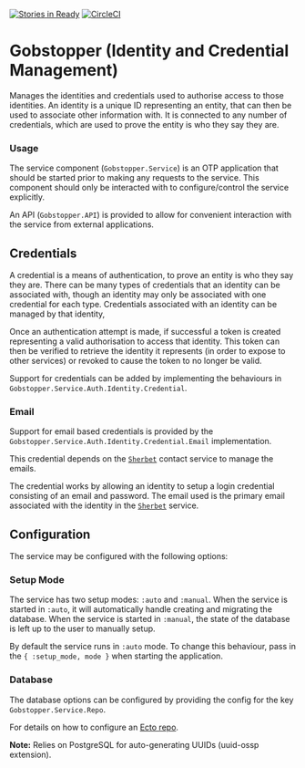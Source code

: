 [![Stories in Ready](https://badge.waffle.io/ZURASTA/gobstopper.png?label=ready&title=Ready)](https://waffle.io/ZURASTA/gobstopper?utm_source=badge) [![CircleCI](https://circleci.com/gh/ZURASTA/gobstopper.svg?style=svg)](https://circleci.com/gh/ZURASTA/gobstopper)
# Gobstopper (Identity and Credential Management)

Manages the identities and credentials used to authorise access to those identities. An identity is a unique ID representing an entity, that can then be used to associate other information with. It is connected to any number of credentials, which are used to prove the entity is who they say they are.


### Usage

The service component (`Gobstopper.Service`) is an OTP application that should be started prior to making any requests to the service. This component should only be interacted with to configure/control the service explicitly.

An API (`Gobstopper.API`) is provided to allow for convenient interaction with the service from external applications.


Credentials
-----------

A credential is a means of authentication, to prove an entity is who they say they are. There can be many types of credentials that an identity can be associated with, though an identity may only be associated with one credential for each type. Credentials associated with an identity can be managed by that identity,

Once an authentication attempt is made, if successful a token is created representing a valid authorisation to access that identity. This token can then be verified to retrieve the identity it represents (in order to expose to other services) or revoked to cause the token to no longer be valid.

Support for credentials can be added by implementing the behaviours in `Gobstopper.Service.Auth.Identity.Credential`.


### Email

Support for email based credentials is provided by the `Gobstopper.Service.Auth.Identity.Credential.Email` implementation.

This credential depends on the [`Sherbet`](https://github.com/ZURASTA/sherbet) contact service to manage the emails.

The credential works by allowing an identity to setup a login credential consisting of an email and password. The email used is the primary email associated with the identity in the [`Sherbet`](https://github.com/ZURASTA/sherbet) service.


Configuration
-------------

The service may be configured with the following options:

### Setup Mode

The service has two setup modes: `:auto` and `:manual`. When the service is started in `:auto`, it will automatically handle creating and migrating the database. When the service is started in `:manual`, the state of the database is left up to the user to manually setup.

By default the service runs in `:auto` mode. To change this behaviour, pass in the `{ :setup_mode, mode }` when starting the application.

### Database

The database options can be configured by providing the config for the key `Gobstopper.Service.Repo`.

For details on how to configure an [Ecto repo](https://hexdocs.pm/ecto/Ecto.Repo.html).

__Note:__ Relies on PostgreSQL for auto-generating UUIDs (uuid-ossp extension).
